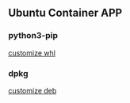 ## Ubuntu Container APP
### python3-pip
[customize whl](python3_pip.md)
### dpkg
[customize deb](dpkg_deb.md)
